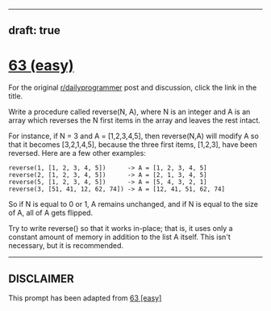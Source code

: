 ---
draft: true
----

# [63 (easy)](https://www.reddit.com/r/dailyprogrammer/comments/uw14f/6112012_challenge_63_easy/)

For the original [r/dailyprogrammer](https://www.reddit.com/r/dailyprogrammer/) post and discussion, click the link in the title.

Write a procedure called reverse(N, A), where N is an integer and A is an array which reverses the N first items in the array and leaves the rest intact. 

For instance, if N = 3 and A = [1,2,3,4,5], then reverse(N,A) will modify A so that it becomes [3,2,1,4,5], because the three first items, [1,2,3], have been reversed. Here are a few other examples:


```
reverse(1, [1, 2, 3, 4, 5])      -> A = [1, 2, 3, 4, 5]
reverse(2, [1, 2, 3, 4, 5])      -> A = [2, 1, 3, 4, 5]
reverse(5, [1, 2, 3, 4, 5])      -> A = [5, 4, 3, 2, 1]
reverse(3, [51, 41, 12, 62, 74]) -> A = [12, 41, 51, 62, 74]
```
So if N is equal to 0 or 1, A remains unchanged, and if N is equal to the size of A, all of A gets flipped. 

Try to write reverse() so that it works in-place; that is, it uses only a constant amount of memory in addition to the list A itself. This isn't necessary, but it is recommended.


----
## **DISCLAIMER**
This prompt has been adapted from [63 [easy]](https://www.reddit.com/r/dailyprogrammer/comments/uw14f/6112012_challenge_63_easy/
)
